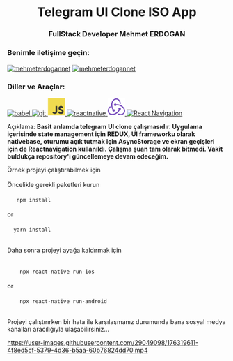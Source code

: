 <h1 align="center">Telegram UI Clone ISO App</h1>
<h3 align="center"> FullStack Developer Mehmet ERDOGAN</h3>

<h3 align="left">Benimle iletişime geçin: </h3>
<p align="left">
<a href="https://fb.com/mehmeterdogannet" target="blank"><img align="center" src="https://raw.githubusercontent.com/rahuldkjain/github-profile-readme-generator/master/src/images/icons/Social/facebook.svg" alt="mehmeterdogannet" height="30" width="40" /></a>
<a href="https://instagram.com/mehmeterdogannet" target="boş"><img align="center" src="https://raw.githubusercontent.com/rahuldkjain/github-profile-readme-generator/master/src/images/icons/Social/instagram.svg" alt="mehmeterdogannet" height="30" width="40" /></a>
</p >

<h3 align="left">Diller ve Araçlar:</h3>
<p align="left"> <a href="https://babeljs.io/" target="_blank" rel="noreferrer"> <img src="https://www.vectorlogo.zone/logos/babeljs/babeljs-icon.svg" alt="babel" width="40" height="40"/> </a> <a href="https://git-scm.com/" target="_blank" rel="noreferrer"> <img src="https://www.vectorlogo.zone/logos/git-scm/git-scm-icon.svg" alt="git" width="40" height="40" /> </a> <a href="https://developer.mozilla.org/en-US/docs/Web/JavaScript" target="_blank" rel="noreferrer"> <img src="https://raw.githubusercontent.com/devicons/devicon/master/icons/javascript/javascript-original.svg" alt="javascript" width="40" height="40"/> </a> <a href="https://reactnative.dev/" target="_blank" rel="noreferrer"> <img src="https://reactnative.dev/img/header_logo.svg" alt="reactnative" width="40" height="40"/> </a> <a href="https://redux.js.org" target="_blank" rel="noreferrer"> <img src="https://raw.githubusercontent.com/devicons/devicon/master/icons/redux/redux-original.svg" alt="redux" genişlik ="40" height="40"/> </a> <a href="https://reactnavigation.org/" target="_blank" rel="noreferrer"> <img src="https://reactnavigation.org/img/spiro.svg" alt="React Navigation" genişlik ="40" height="40"/> </a></p>

<p>Açıklama: <strong>Basit anlamda telegram  UI clone çalışmasıdır. Uygulama içerisinde state management için REDUX, UI frameworku olarak nativebase, oturumu açık tutmak için AsyncStorage ve ekran geçişleri için de Reactnavigation kullanıldı. Çalışma şuan tam olarak bitmedi. Vakit buldukça repository'i güncellemeye devam edeceğim. </strong> </p>
<p>
  Örnek projeyi çalıştırabilmek için  <br><br>
  Öncelikle gerekli paketleri kurun<br>
  <code>
   npm install
  </code> <br>or <br>
  <code>
  yarn install
  </code>
  <p>Daha sonra projeyi ayağa kaldırmak için </p>
  <code>
    npx react-native run-ios
  </code>
   <br>or<br>
   <code>
    npx react-native run-android 
  </code>
</p>
<p>
  Projeyi çalıştırırken bir hata ile karşılaşmanız durumunda bana sosyal medya kanalları aracılığıyla ulaşabilirsiniz...
</p>


  



https://user-images.githubusercontent.com/29049098/176319611-4f8ed5cf-5379-4d36-b5aa-60b76824dd70.mp4







